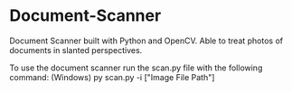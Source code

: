 # Document-Scanner
Document Scanner built with Python and OpenCV. 
Able to treat photos of documents in slanted perspectives.

To use the document scanner run the scan.py file with the following command:
(Windows) py scan.py -i ["Image File Path"]
